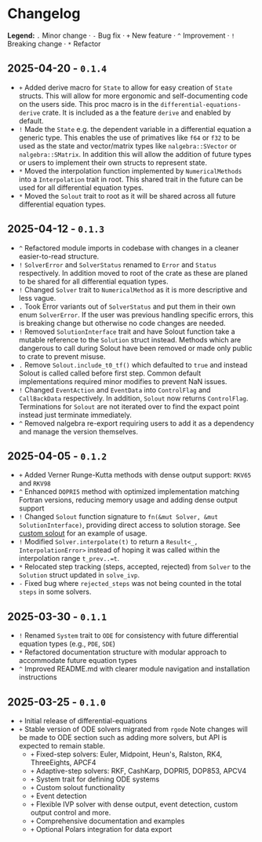 # Changelog

**Legend:** `.` Minor change · `-` Bug fix · `+` New feature · `^` Improvement · `!` Breaking change · `*` Refactor

## 2025-04-20 - `0.1.4`
- `+` Added derive macro for `State` to allow for easy creation of `State` structs. This will allow for more ergonomic and self-documenting code on the users side. This proc macro is in the `differential-equations-derive` crate. It is included as a the feature `derive` and enabled by default.
- `!` Made the `State` e.g. the dependent variable in a differential equation a generic type. This enables the use of primatives like `f64` or `f32` to be used as the state and vector/matrix types like `nalgebra::SVector` or `nalgebra::SMatrix`. In addition this will allow the addition of future types or users to implement their own structs to represent state.
- `*` Moved the interpolation function implemented by `NumericalMethods` into a `Interpolation` trait in root. This shared trait in the future can be used for all differential equation types.
- `*` Moved the `Solout` trait to root as it will be shared across all future differential equation types.

## 2025-04-12 - `0.1.3`
- `^` Refactored module imports in codebase with changes in a cleaner easier-to-read structure.
- `!` `SolverError` and `SolverStatus` renamed to `Error` and `Status` respectively. In addition moved to root of the crate as these are planed to be shared for all differential equation types.
- `!` Changed `Solver` trait to `NumericalMethod` as it is more descriptive and less vague.
- `.` Took Error variants out of `SolverStatus` and put them in their own enum `SolverError`. If the user was previous handling specific errors, this is breaking change but otherwise no code changes are needed.
- `!` Removed `SolutionInterface` trait and have Solout function take a mutable reference to the `Solution` struct instead. Methods which are dangerous to call during Solout have been removed or made only public to crate to prevent misuse.
- `.` Remove `Solout.include_t0_tf()` which defaulted to `true` and instead Solout is called called before first step. Common default implementations required minor modifies to prevent NaN issues.
- `!` Changed `EventAction` and `EventData` into `ControlFlag` and `CallBackData` respectively. In addition, `Solout` now returns `ControlFlag`. Terminations for `Solout` are not iterated over to find the expact point instead just terminate immediately.
- `^` Removed nalgebra re-export requiring users to add it as a dependency and manage the version themselves.

## 2025-04-05 - `0.1.2`
- `+` Added Verner Runge-Kutta methods with dense output support: `RKV65` and `RKV98`
- `^` Enhanced `DOPRI5` method with optimized implementation matching Fortran versions, reducing memory usage and adding dense output support
- `!` Changed `Solout` function signature to `fn(&mut Solver, &mut SolutionInterface)`, providing direct access to solution storage. See [custom solout](./examples/ode/10_custom_solout/main.rs) for an example of usage.
- `!` Modified `Solver.interpolate(t)` to return a `Result<_, InterpolationError>` instead of hoping it was called within the interpolation range `t_prev..=t`.
- `*` Relocated step tracking (steps, accepted, rejected) from `Solver` to the `Solution` struct updated in `solve_ivp`.
- `-` Fixed bug where `rejected_steps` was not being counted in the total `steps` in some solvers.

## 2025-03-30 - `0.1.1`

- `!` Renamed `System` trait to `ODE` for consistency with future differential equation types (e.g., `PDE`, `SDE`)
- `*` Refactored documentation structure with modular approach to accommodate future equation types
- `^` Improved README.md with clearer module navigation and installation instructions

## 2025-03-25 - `0.1.0`

- `+` Initial release of differential-equations
- `+` Stable version of ODE solvers migrated from `rgode`
Note changes will be made to ODE section such as adding more solvers, but API is expected to remain stable.
    - `+` Fixed-step solvers: Euler, Midpoint, Heun's, Ralston, RK4, ThreeEights, APCF4
    - `+` Adaptive-step solvers: RKF, CashKarp, DOPRI5, DOP853, APCV4
    - `+` System trait for defining ODE systems
    - `+` Custom solout functionality
    - `+` Event detection
    - `+` Flexible IVP solver with dense output, event detection, custom output control and more.
    - `+` Comprehensive documentation and examples
    - `+` Optional Polars integration for data export
